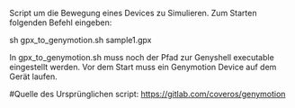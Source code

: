 Script um die Bewegung eines Devices zu Simulieren. 
Zum Starten folgenden Befehl eingeben:

sh gpx_to_genymotion.sh sample1.gpx


In gpx_to_genymotion.sh muss noch der Pfad zur Genyshell executable eingestellt werden.
Vor dem Start muss ein Genymotion Device auf dem Gerät laufen. 


#Quelle des Ursprünglichen script: https://gitlab.com/coveros/genymotion